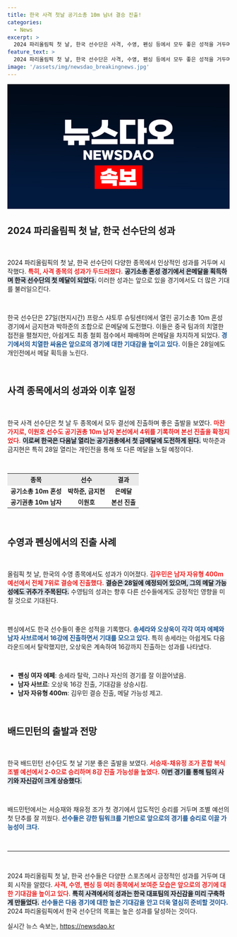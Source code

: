 ```yaml
---
title: 한국 사격 첫날 공기소총 10m 남녀 결승 진출!
categories:
  - News
excerpt: >
  2024 파리올림픽 첫 날, 한국 선수단은 사격, 수영, 펜싱 등에서 모두 좋은 성적을 거두며 메달 기대를 높였다. 공기소총 혼성 경기에서 은메달을 획득하고, 김우민은 자유형 400m 결승에 진출하는 등 상승세를 이어갔다.
feature_text: >
  2024 파리올림픽 첫 날, 한국 선수단은 사격, 수영, 펜싱 등에서 모두 좋은 성적을 거두며 메달 기대를 높였다. 공기소총 혼성 경기에서 은메달을 획득하고, 김우민은 자유형 400m 결승에 진출하는 등 상승세를 이어갔다.
image: '/assets/img/newsdao_breakingnews.jpg'
---
```


<p><img src="/assets/img/newsdao_breakingnews.jpg" alt="implanttips 속보" /></p>

<h2 data-ke-size="size26">2024 파리올림픽 첫 날, 한국 선수단의 성과</h2>

<p data-ke-size="size16">&nbsp;</p>

<p>2024 파리올림픽의 첫 날, 한국 선수단이 다양한 종목에서 인상적인 성과를 거두며 시작했다. <b><span style="color: #ee2323;">특히, 사격 종목의 성과가 두드러졌다.</span></b> <b><span style="background-color: #21538527;">공기소총 혼성 경기에서 은메달을 획득하며 한국 선수단의 첫 메달이 되었다.</span></b> 이러한 성과는 앞으로 있을 경기에서도 더 많은 기대를 불러일으킨다. </p>

<p data-ke-size="size16">&nbsp;</p>

<p>한국 선수단은 27일(현지시간) 프랑스 샤토루 슈팅센터에서 열린 공기소총 10m 혼성 경기에서 금지현과 박하준의 조합으로 은메달에 도전했다. 이들은 중국 팀과의 치열한 접전을 펼쳤지만, 아쉽게도 최종 철회 점수에서 패배하며 은메달을 차지하게 되었다. <b><span style="color: #1a5490;">경기에서의 치열한 싸움은 앞으로의 경기에 대한 기대감을 높이고 있다.</span></b> 이들은 28일에도 개인전에서 메달 획득을 노린다.</p>

<p data-ke-size="size16">&nbsp;</p>

<h2 data-ke-size="size26">사격 종목에서의 성과와 이후 일정</h2>

<p data-ke-size="size16">&nbsp;</p>

<p>한국 사격 선수단은 첫 날 두 종목에서 모두 결선에 진출하며 좋은 출발을 보였다. <b><span style="color: #ee2323;">마찬가지로, 이원호 선수도 공기권총 10m 남자 본선에서 4위를 기록하며 본선 진출을 확정지었다.</span></b> <b><span style="background-color: #21538527;">이로써 한국은 다음날 열리는 공기권총에서 첫 금메달에 도전하게 된다.</span></b> 박하준과 금지현은 특히 28일 열리는 개인전을 통해 또 다른 메달을 노릴 예정이다.</p>

<p data-ke-size="size16">&nbsp;</p>

<table style="width: 100%; border-collapse: collapse;">
  <tr>
    <th style="text-align: center; background-color: #eaeaea;">종목</th>
    <th style="text-align: center; background-color: #eaeaea;">선수</th>
    <th style="text-align: center; background-color: #eaeaea;">결과</th>
  </tr>
  <tr>
    <td style="text-align: center; height: 17px;"><b>공기소총 10m 혼성</b></td>
    <td style="text-align: center; height: 17px;"><b>박하준, 금지현</b></td>
    <td style="text-align: center; height: 17px;"><b>은메달</b></td>
  </tr>
  <tr>
    <td style="text-align: center; height: 17px;"><b>공기권총 10m 남자</b></td>
    <td style="text-align: center; height: 17px;"><b>이원호</b></td>
    <td style="text-align: center; height: 17px;"><b>본선 진출</b></td>
  </tr>
</table>

<p data-ke-size="size16">&nbsp;</p>

<h2 data-ke-size="size26">수영과 펜싱에서의 진출 사례</h2>

<p data-ke-size="size16">&nbsp;</p>

<p>올림픽 첫 날, 한국의 수영 종목에서도 성과가 이어졌다. <b><span style="color: #ee2323;">김우민은 남자 자유형 400m 예선에서 전체 7위로 결승에 진출했다.</span></b> <b><span style="background-color: #21538527;">결승은 28일에 예정되어 있으며, 그의 메달 가능성에도 귀추가 주목된다.</span></b> 수영팀의 성과는 향후 다른 선수들에게도 긍정적인 영향을 미칠 것으로 기대된다.</p>

<p data-ke-size="size16">&nbsp;</p>

<p>펜싱에서도 한국 선수들이 좋은 성적을 기록했다. <b><span style="color: #1a5490;">송세라와 오상욱이 각각 여자 에페와 남자 사브르에서 16강에 진출하면서 기대를 모으고 있다.</span></b> 특히 송세라는 아쉽게도 다음 라운드에서 탈락했지만, 오상욱은 계속하여 16강까지 진출하는 성과를 나타냈다.</p>

<p data-ke-size="size16">&nbsp;</p>

<ul>
  <li><b>펜싱 여자 에페</b>: 송세라 탈락, 그러나 자신의 경기를 잘 이끌어냈음.</li>
  <li><b>남자 사브르</b>: 오상욱 16강 진출, 기대감을 상승시킴.</li>
  <li><b>남자 자유형 400m</b>: 김우민 결승 진출, 메달 가능성 제고.</li>
</ul>

<p data-ke-size="size16">&nbsp;</p>

<h2 data-ke-size="size26">배드민턴의 출발과 전망</h2>

<p data-ke-size="size16">&nbsp;</p>

<p>한국 배드민턴 선수단도 첫 날 기분 좋은 출발을 보였다. <b><span style="color: #ee2323;">서승재-채유정 조가 혼합 복식 조별 예선에서 2-0으로 승리하며 8강 진출 가능성을 높였다.</span></b> <b><span style="background-color: #21538527;">이번 경기를 통해 팀의 사기와 자신감이 크게 상승했다.</span></b></p>

<p data-ke-size="size16">&nbsp;</p>

<p>배드민턴에서는 서승재와 채유정 조가 첫 경기에서 압도적인 승리를 거두며 조별 예선의 첫 단추를 잘 끼웠다. <b><span style="color: #1a5490;">선수들은 강한 팀워크를 기반으로 앞으로의 경기를 승리로 이끌 가능성이 크다.</span></b></p>

<p data-ke-size="size16">&nbsp;</p>

<hr>

<p data-ke-size="size16">&nbsp;</p>

<p>2024 파리올림픽 첫 날, 한국 선수들은 다양한 스포츠에서 긍정적인 성과를 거두며 대회 시작을 알렸다. <b><span style="color: #ee2323;">사격, 수영, 펜싱 등 여러 종목에서 보여준 모습은 앞으로의 경기에 대한 기대감을 높이고 있다.</span></b> <b><span style="background-color: #21538527;">특히 사격에서의 성과는 한국 대표팀의 자신감을 미리 구축하게 만들었다.</span></b> <b><span style="color: #1a5490;">선수들은 다음 경기에 대한 높은 기대감을 안고 더욱 열심히 준비할 것이다.</span></b> 2024 파리올림픽에서 한국 선수단의 목표는 높은 성과를 달성하는 것이다.</p>
실시간 뉴스 속보는, <a href="https://newsdao.kr" rel="dofollow">https://newsdao.kr</a>


